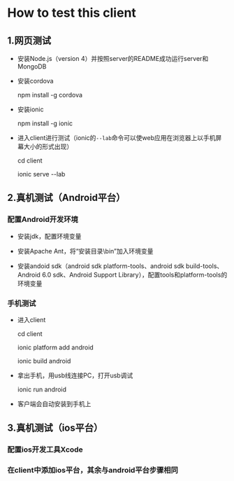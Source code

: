 # How to test this client

## 1.网页测试

* 安装Node.js（version 4）并按照server的README成功运行server和MongoDB

* 安装cordova

    npm install -g cordova
    
* 安装ionic

    npm install -g ionic

* 进入client进行测试（ionic的`--lab`命令可以使web应用在浏览器上以手机屏幕大小的形式出现）

    cd client
    
    ionic serve --lab

## 2.真机测试（Android平台）

### 配置Android开发环境

* 安装jdk，配置环境变量

* 安装Apache Ant，将“安装目录\bin”加入环境变量

* 安装andoid sdk（android sdk platform-tools、android sdk build-tools、Android 6.0 sdk、Android Support Library），配置tools和platform-tools的环境变量

### 手机测试

* 进入client

    cd client
    
    ionic platform add android

    ionic build android
    
* 拿出手机，用usb线连接PC，打开usb调试

    ionic run android

* 客户端会自动安装到手机上

## 3.真机测试（ios平台）

### 配置ios开发工具Xcode

### 在client中添加ios平台，其余与android平台步骤相同
